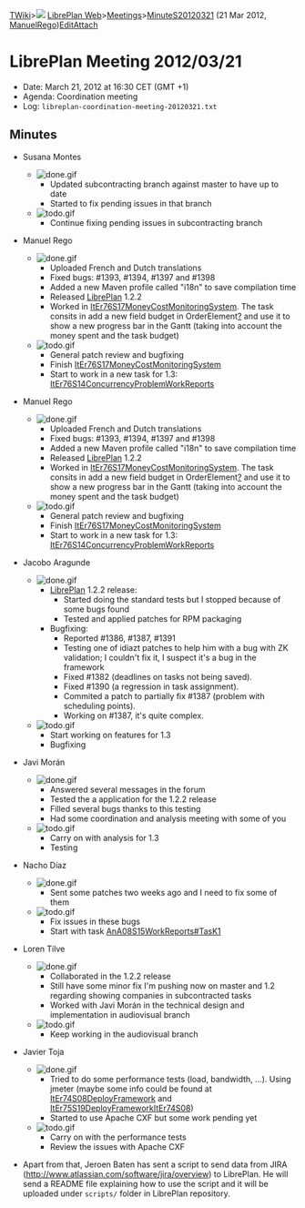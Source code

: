 [TWiki](/twiki/Main/WebHome)&gt;![](/twiki/TWiki/TWikiDocGraphics/web-bg-small.gif) [LibrePlan Web](/twiki/LibrePlan/WebHome)&gt;[Meetings](/twiki/LibrePlan/Meetings)&gt;[MinuteS20120321](http://wiki.libreplan-enterprise.com/twiki/LibrePlan/MinuteS20120321 "Topic revision: 1 (21 Mar 2012 - 16:38:33)") (21 Mar 2012, [ManuelRego](/twiki/Main/ManuelRego))[Edit](http://wiki.libreplan-enterprise.com/twiki/bin/edit/LibrePlan/MinuteS20120321?t=1520337960 "Edit this topic text")[Attach](/twiki/bin/attach/LibrePlan/MinuteS20120321 "Attach an image or document to this topic")

 LibrePlan Meeting 2012/03/21
============================================================================================================================

-   Date: March 21, 2012 at 16:30 CET (GMT +1)
-   Agenda: Coordination meeting
-   Log: `libreplan-coordination-meeting-20120321.txt`

 Minutes
----------------------------------

-   Susana Montes
    -   ![done.gif](/twiki/TWiki/TWikiDocGraphics/done.gif)
        -   Updated subcontracting branch against master to have up to date
        -   Started to fix pending issues in that branch
    -   ![todo.gif](/twiki/TWiki/TWikiDocGraphics/todo.gif)
        -   Continue fixing pending issues in subcontracting branch

-   Manuel Rego
    -   ![done.gif](/twiki/TWiki/TWikiDocGraphics/done.gif)
        -   Uploaded French and Dutch translations
        -   Fixed bugs: \#1393, \#1394, \#1397 and \#1398
        -   Added a new Maven profile called "i18n" to save compilation time
        -   Released [LibrePlan](/twiki/LibrePlan/LibrePlan) 1.2.2
        -   Worked in [ItEr76S17MoneyCostMonitoringSystem](/twiki/LibrePlan/ItEr76S17MoneyCostMonitoringSystem). The task consits in add a new field budget in OrderElement[?](/twiki/bin/edit/LibrePlan/OrderElement?topicparent=LibrePlan.MinuteS20120321 "Create this topic") and use it to show a new progress bar in the Gantt (taking into account the money spent and the task budget)
    -   ![todo.gif](/twiki/TWiki/TWikiDocGraphics/todo.gif)
        -   General patch review and bugfixing
        -   Finish [ItEr76S17MoneyCostMonitoringSystem](/twiki/LibrePlan/ItEr76S17MoneyCostMonitoringSystem)
        -   Start to work in a new task for 1.3: [ItEr76S14ConcurrencyProblemWorkReports](/twiki/LibrePlan/ItEr76S14ConcurrencyProblemWorkReports)

-   Manuel Rego
    -   ![done.gif](/twiki/TWiki/TWikiDocGraphics/done.gif)
        -   Uploaded French and Dutch translations
        -   Fixed bugs: \#1393, \#1394, \#1397 and \#1398
        -   Added a new Maven profile called "i18n" to save compilation time
        -   Released [LibrePlan](/twiki/LibrePlan/LibrePlan) 1.2.2
        -   Worked in [ItEr76S17MoneyCostMonitoringSystem](/twiki/LibrePlan/ItEr76S17MoneyCostMonitoringSystem). The task consits in add a new field budget in OrderElement[?](/twiki/bin/edit/LibrePlan/OrderElement?topicparent=LibrePlan.MinuteS20120321 "Create this topic") and use it to show a new progress bar in the Gantt (taking into account the money spent and the task budget)
    -   ![todo.gif](/twiki/TWiki/TWikiDocGraphics/todo.gif)
        -   General patch review and bugfixing
        -   Finish [ItEr76S17MoneyCostMonitoringSystem](/twiki/LibrePlan/ItEr76S17MoneyCostMonitoringSystem)
        -   Start to work in a new task for 1.3: [ItEr76S14ConcurrencyProblemWorkReports](/twiki/LibrePlan/ItEr76S14ConcurrencyProblemWorkReports)

-   Jacobo Aragunde
    -   ![done.gif](/twiki/TWiki/TWikiDocGraphics/done.gif)
        -   [LibrePlan](/twiki/LibrePlan/LibrePlan) 1.2.2 release:
            -   Started doing the standard tests but I stopped because of some bugs found
            -   Tested and applied patches for RPM packaging
        -   Bugfixing:
            -   Reported \#1386, \#1387, \#1391
            -   Testing one of idiazt patches to help him with a bug with ZK validation; I couldn't fix it, I suspect it's a bug in the framework
            -   Fixed \#1382 (deadlines on tasks not being saved).
            -   Fixed \#1390 (a regression in task assignment).
            -   Commited a patch to partially fix \#1387 (problem with scheduling points).
            -   Working on \#1387, it's quite complex.
    -   ![todo.gif](/twiki/TWiki/TWikiDocGraphics/todo.gif)
        -   Start working on features for 1.3
        -   Bugfixing

-   Javi Morán
    -   ![done.gif](/twiki/TWiki/TWikiDocGraphics/done.gif)
        -   Answered several messages in the forum
        -   Tested the a application for the 1.2.2 release
        -   Filled several bugs thanks to this testing
        -   Had some coordination and analysis meeting with some of you
    -   ![todo.gif](/twiki/TWiki/TWikiDocGraphics/todo.gif)
        -   Carry on with analysis for 1.3
        -   Testing

-   Nacho Díaz
    -   ![done.gif](/twiki/TWiki/TWikiDocGraphics/done.gif)
        -   Sent some patches two weeks ago and I need to fix some of them
    -   ![todo.gif](/twiki/TWiki/TWikiDocGraphics/todo.gif)
        -   Fix issues in these bugs
        -   Start with task [AnA08S15WorkReports\#TasK1](/twiki/LibrePlan/AnA08S15WorkReports#TasK1)

-   Loren Tilve
    -   ![done.gif](/twiki/TWiki/TWikiDocGraphics/done.gif)
        -   Collaborated in the 1.2.2 release
        -   Still have some minor fix I'm pushing now on master and 1.2 regarding showing companies in subcontracted tasks
        -   Worked with Javi Morán in the technical design and implementation in audiovisual branch
    -   ![todo.gif](/twiki/TWiki/TWikiDocGraphics/todo.gif)
        -   Keep working in the audiovisual branch

-   Javier Toja
    -   ![done.gif](/twiki/TWiki/TWikiDocGraphics/done.gif)
        -   Tried to do some performance tests (load, bandwidth, ...). Using jmeter (maybe some info could be found at [ItEr74S08DeployFramework](/twiki/LibrePlan/ItEr74S08DeployFramework) and [ItEr75S19DeployFrameworkItEr74S08](/twiki/LibrePlan/ItEr75S19DeployFrameworkItEr74S08))
        -   Started to use Apache CXF but some work pending yet
    -   ![todo.gif](/twiki/TWiki/TWikiDocGraphics/todo.gif)
        -   Carry on with the performance tests
        -   Review the issues with Apache CXF

-   Apart from that, Jeroen Baten has sent a script to send data from JIRA (<http://www.atlassian.com/software/jira/overview>) to LibrePlan. He will send a README file explaining how to use the script and it will be uploaded under `scripts/` folder in LibrePlan repository.

